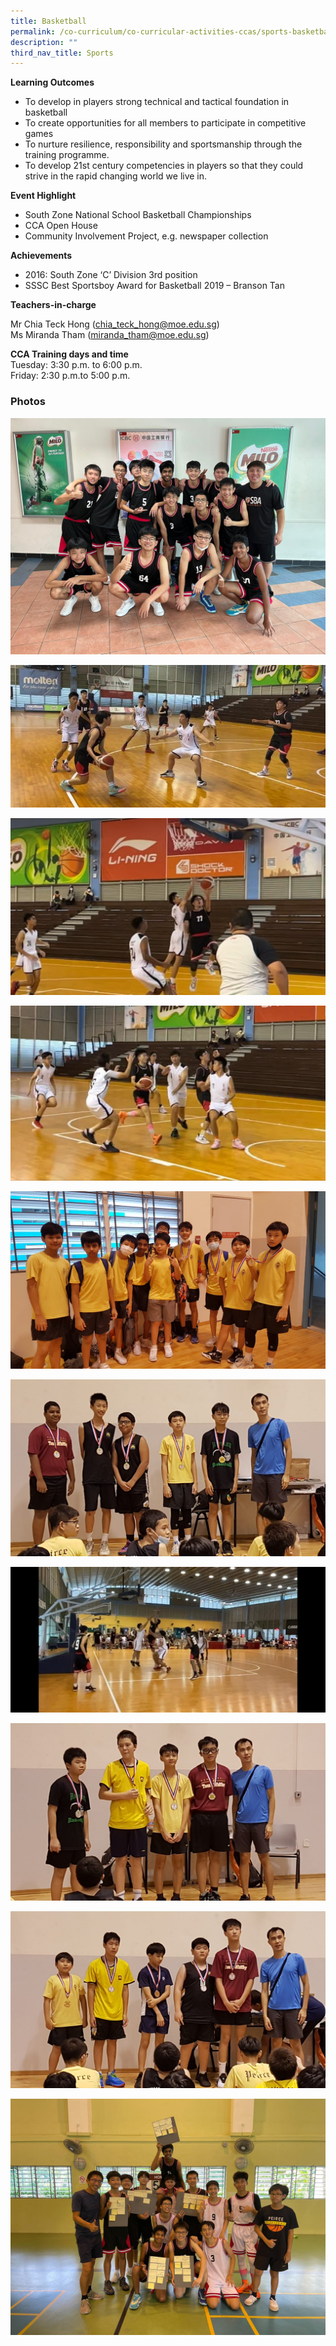```yaml
---
title: Basketball
permalink: /co-curriculum/co-curricular-activities-ccas/sports-basketball/
description: ""
third_nav_title: Sports
---
```



**Learning Outcomes**

*   To develop in players strong technical and tactical foundation in basketball
*   To create opportunities for all members to participate in competitive games
*   To nurture resilience, responsibility and sportsmanship through the training programme.
*   To develop 21st century competencies in players so that they could strive in the rapid changing world we live in.

**Event Highlight**

*   South Zone National School Basketball Championships
*   CCA Open House
*   Community Involvement Project, e.g. newspaper collection

**Achievements**

*   2016: South Zone ‘C’ Division 3rd position
*   SSSC Best Sportsboy Award for Basketball 2019 – Branson Tan

**Teachers-in-charge**  

Mr Chia Teck Hong ([chia\_teck\_hong@moe.edu.sg](mailto:chia_teck_hong@moe.edu.sg))  
Ms Miranda Tham ([miranda\_tham@moe.edu.sg](mailto:miranda_tham@moe.edu.sg))

**CCA Training days and time**  
Tuesday: 3:30 p.m. to 6:00 p.m.  
Friday: 2:30 p.m.to 5:00 p.m.

### Photos

![](/images/B-Boys-South-Zone-Competition_1.jpeg)

![](/images/B-Boys-South-Zone-Competition_3.jpeg)

![](/images/B-Boys-South-Zone-Competition_4.jpeg)

![](/images/B-Boys-South-Zone-Competition_5.jpeg)

![](/images/C-Boys-Friendly-Match_1.jpeg)

![](/images/C-Boys-Friendly-Match_2.jpeg)

![](/images/B-Boys-South-Zone-Competition_2.jpeg)

![](/images/C-Boys-Friendly-Match_3.jpeg)

![](/images/C-Boys-Friendly-Match_4.jpeg)

![](/images/Sec-4-Farewell.jpeg)